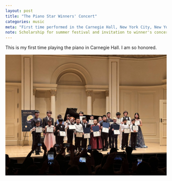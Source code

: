 ```yaml
---
layout: post
title: "The Piano Star Winners' Concert"
categories: music
meta: "First time performed in the Carnegie Hall, New York City, New York"
note: Scholarship for summer festival and invitation to winner's concert in Warsaw, Poland
---
```


This is my first time playing the piano in Carnegie Hall. I am so honored. 


![Group Photo](/images/20240630CarnegieHall.jpg)